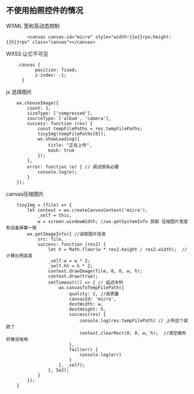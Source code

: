## 不使用拍照控件的情况

WXML 宽和高动态控制

		    <canvas canvas-id="micro" style="width:{{w}}rpx;height: {{h}}rpx" class="canvas"></canvas>


WXSS 让它不可见

        .canvas {
		       position: fixed;
		       z-index: -1;
	      }
        
js 选择图片


        wx.chooseImage({
            count: 1,
            sizeType: ['compressed'],
            sourceType: ['album', 'camera'],
            success: function (res) {
                const tempFilePaths = res.tempFilePaths;
                tinyImg(tempFilePaths[0]);
                wx.showLoading({
                    title: "正在上传",
                    mask: true
                });
            },
            error: function (e) { // 调试很有必要
                console.log(e);
            }
        });
 
canvas压缩图片

        tinyImg = (file) => {
            let context = wx.createCanvasContext('micro'),
                _self = this,
                w = screen.windowWidth; //wx.getSystemInfo 获取 压缩图片宽度和设备屏幕一致
            wx.getImageInfo({ //读取图片信息
                src: file,
                success: function (res2) {
                    let h = Math.floor(w * res2.height / res2.width);  // 计算比例高度
                    _self.w = w * 2;
                    _self.hh = h * 2;
                    context.drawImage(file, 0, 0, w, h);
                    context.draw(true);
                    setTimeout(() => { // 延迟半秒
                        wx.canvasToTempFilePath({
                            quality: 1, //高质量
                            canvasId: 'micro',
                            destWidth: w,
                            destHeight: h,
                            success(res) {
                                console.log(res.tempFilePath) // 上传这个就欧了
                                context.clearRect(0, 0, w, h);  //清空画布 好像没啥用
                            },
                            fail(err) {
                                console.log(err)
                            }
                        }, _self);
                    }, 5e2);
                }
            });
        }



